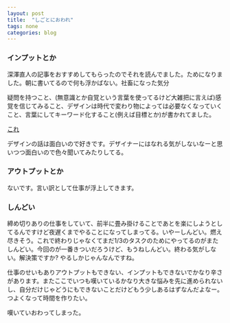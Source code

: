 ```yaml
---
layout: post
title:  "しごとにおわれ"
tags: none
categories: blog
---
```


### インプットとか
深澤直人の記事をおすすめしてもらったのでそれを読んでました。ためになりました。朝に書いてるので何も浮かばない。社畜になった気分

疑問を持つこと、(無意識とか自覚という言葉を使ってるけど大雑把に言えば)感覚を信じてみること、デザインは時代で変わり物によっては必要なくなっていくこと、言葉にしてキーワード化すること(例えば目標とか)が書かれてました。

[これ](https://www.axismag.jp/posts/2021/03/349572.html)

デザインの話は面白いので好きです。デザイナーにはなれる気がしないなーと思いつつ面白いので色々聞いてみたりしてる。

### アウトプットとか
ないです。言い訳として仕事が浮上してきます。

### しんどい
締め切りありの仕事をしていて、前半に畳み掛けることであとを楽にしようとしてるんですけど夜遅くまでやることになってしまってる。いやーしんどい。燃え尽きそう。これで終わりじゃなくてまだ1/3のタスクのためにやってるのがまたしんどい。今回のが一番きついだろうけど、もうねしんどい。終わる気がしない。解決策ですか? やるしかじゃんなんですね。

仕事のせいもありアウトプットもできない、インプットもできないでかなり辛さがあります。またここでいつも嘆いているかなり大きな悩みを先に進められないし、自分だけじゃどうにもできないことだけどもう少しあるはずなんだよなー。つよくなって時間を作りたい。

嘆いていおわってしまった。
